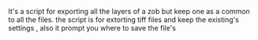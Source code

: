 It's a script for exporting all the layers of a zob but keep one as a common to all the files.
the script is for extorting tiff files and keep the existing's settings , also it prompt you where to save the file's 
